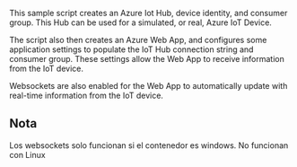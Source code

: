 This sample script creates an Azure Iot Hub, device identity, and consumer group. This Hub can be used for a simulated, or real, Azure IoT Device.

The script also then creates an Azure Web App, and configures some application settings to populate the IoT Hub connection string and consumer group. These settings allow the Web App to receive information from the IoT device.

Websockets are also enabled for the Web App to automatically update with real-time information from the IoT device.


## Nota
Los websockets solo funcionan si el contenedor es windows. No funcionan con Linux